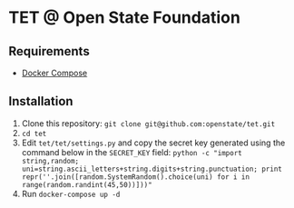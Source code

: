 TET @ Open State Foundation
===========================

Requirements
------------

- [Docker Compose](https://docs.docker.com/compose/install/)


Installation
------------

1. Clone this repository: ``git clone git@github.com:openstate/tet.git``
2. ``cd tet``
2. Edit ``tet/tet/settings.py`` and copy the secret key generated using the command below in the ``SECRET_KEY`` field:
``python -c "import string,random; uni=string.ascii_letters+string.digits+string.punctuation; print repr(''.join([random.SystemRandom().choice(uni) for i in range(random.randint(45,50))]))"``
3. Run ``docker-compose up -d``
